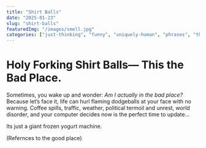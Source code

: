 ```yaml
---
title: "Shirt Balls"
date: "2025-01-23"
slug: "shirt-balls"
featuredImg: "/images/smell.jpg"
categories: ["just-thinking", "funny", "uniquely-human", "phrases", "the-good-place"]
---
```


# Holy Forking Shirt Balls— This the Bad Place.

Sometimes, you wake up and wonder: *Am I actually in the bad place?* Because let’s face it, life can hurl flaming dodgeballs at your face with no warning. 
Coffee spills, traffic, weather, political termoil and unrest, world disorder, and your computer decides now is the perfect time to update…

Its just a giant frozen yogurt machine.

(Refernces to the good place)



